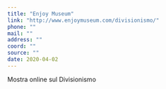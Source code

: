 ```yaml
---
title: "Enjoy Museum"
link: "http://www.enjoymuseum.com/divisionismo/"
phone: ""
mail: ""
address: ""
coord: ""
source: ""
date: 2020-04-02
---
```


Mostra online sul Divisionismo
